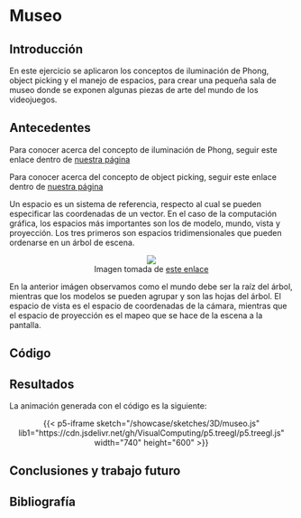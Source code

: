 # Museo

## Introducción

En este ejercicio se aplicaron los conceptos de iluminación de Phong, object picking y el manejo de espacios, para crear una pequeña sala de museo donde se exponen algunas piezas de arte del mundo de los videojuegos.

## Antecedentes

Para conocer acerca del concepto de iluminación de Phong, seguir este enlace dentro de [nuestra página](https://visualcomputing2023-1-sjf.github.io/showcase/docs/Ejercicios/IlusionesVisuales/MachBands/PhongReflection/)

Para conocer acerca del concepto de object picking, seguir este enlace dentro de [nuestra página](https://visualcomputing2023-1-sjf.github.io/showcase/docs/Ejercicios/Transformaciones/ObjectPicking/)

Un espacio es un sistema de referencia, respecto al cual se pueden especificar las coordenadas de un vector. En el caso de la computación gráfica, los espacios más importantes son los de modelo, mundo, vista y proyección. Los tres primeros son espacios tridimensionales que pueden ordenarse en un árbol de escena. 

<div align="center">
  <img src="/showcase/sketches/3D/scene_tree.jpg">
  <div>Imagen tomada de <a href="http://what-when-how.com/advanced-methods-in-computer-graphics/scene-graphs-advanced-methods-in-computer-graphics-part-2/"> este enlace </a> </div>
</div>

En la anterior imágen observamos como el mundo debe ser la raíz del árbol, mientras que los modelos se pueden agrupar y son las hojas del árbol. El espacio de vista es el espacio de coordenadas de la cámara, mientras que el espacio de proyección es el mapeo que se hace de la escena a la pantalla.

## Código

## Resultados
La animación generada con el código es la siguiente:

<div align="center">
{{< p5-iframe sketch="/showcase/sketches/3D/museo.js" lib1="https://cdn.jsdelivr.net/gh/VisualComputing/p5.treegl/p5.treegl.js" width="740" height="600" >}}
</div>

## Conclusiones y trabajo futuro

## Bibliografía
